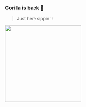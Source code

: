 ### Gorilla is back 🦍
> Just here sippin' 💧

<img src="https://github.com/NotZiggyIsBack/NotZiggyIsBack/assets/162761434/19705e07-79cb-45de-b06c-9f9928914bed" width="250" height="250">
